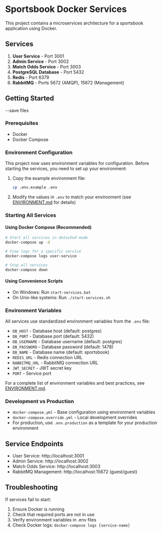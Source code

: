 # Sportsbook Docker Services

This project contains a microservices architecture for a sportsbook application using Docker.

## Services

1. **User Service** - Port 3001
2. **Admin Service** - Port 3002
3. **Match Odds Service** - Port 3003
4. **PostgreSQL Database** - Port 5432
5. **Redis** - Port 6379
6. **RabbitMQ** - Ports 5672 (AMQP), 15672 (Management)

## Getting Started
--save files
### Prerequisites
- Docker
- Docker Compose

### Environment Configuration

This project now uses environment variables for configuration. Before starting the services, you need to set up your environment:

1. Copy the example environment file:
   ```bash
   cp .env.example .env
   ```

2. Modify the values in `.env` to match your environment (see [ENVIRONMENT.md](ENVIRONMENT.md) for details)

### Starting All Services

#### Using Docker Compose (Recommended)
```bash
# Start all services in detached mode
docker-compose up -d

# View logs for a specific service
docker-compose logs user-service

# Stop all services
docker-compose down
```

#### Using Convenience Scripts
- On Windows: Run `start-services.bat`
- On Unix-like systems: Run `./start-services.sh`

### Environment Variables

All services use standardized environment variables from the `.env` file:

- `DB_HOST` - Database host (default: postgres)
- `DB_PORT` - Database port (default: 5432)
- `DB_USERNAME` - Database username (default: postgres)
- `DB_PASSWORD` - Database password (default: 1478)
- `DB_NAME` - Database name (default: sportsbook)
- `REDIS_URL` - Redis connection URL
- `RABBITMQ_URL` - RabbitMQ connection URL
- `JWT_SECRET` - JWT secret key
- `PORT` - Service port

For a complete list of environment variables and best practices, see [ENVIRONMENT.md](ENVIRONMENT.md).

### Development vs Production

- `docker-compose.yml` - Base configuration using environment variables
- `docker-compose.override.yml` - Local development overrides
- For production, use `.env.production` as a template for your production environment

## Service Endpoints

- User Service: http://localhost:3001
- Admin Service: http://localhost:3002
- Match Odds Service: http://localhost:3003
- RabbitMQ Management: http://localhost:15672 (guest/guest)

## Troubleshooting

If services fail to start:
1. Ensure Docker is running
2. Check that required ports are not in use
3. Verify environment variables in .env files
4. Check Docker logs: `docker-compose logs [service-name]`